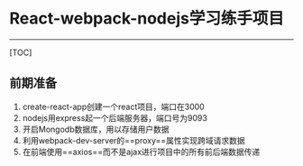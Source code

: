 # React-webpack-nodejs学习练手项目

---

[TOC]

## 前期准备

1. create-react-app创建一个react项目，端口在3000
2. nodejs用express起一个后端服务器，端口号为9093
3. 开启Mongodb数据库，用以存储用户数据
4. 利用webpack-dev-server的==proxy==属性实现跨域请求数据
5. 在前端使用==axios==而不是ajax进行项目中的所有前后端数据传递
